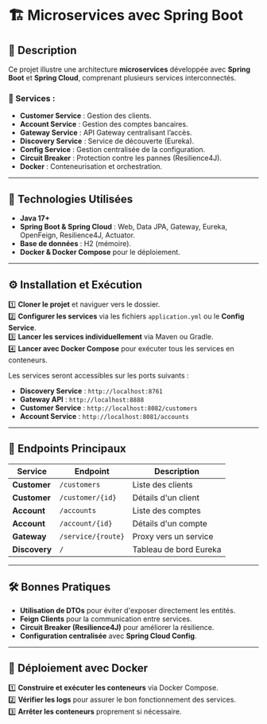 # 🏗️ Microservices avec Spring Boot

## 📖 Description
Ce projet illustre une architecture **microservices** développée avec **Spring Boot** et **Spring Cloud**, comprenant plusieurs services interconnectés.

### 🔹 Services :
- **Customer Service** : Gestion des clients.
- **Account Service** : Gestion des comptes bancaires.
- **Gateway Service** : API Gateway centralisant l’accès.
- **Discovery Service** : Service de découverte (Eureka).
- **Config Service** : Gestion centralisée de la configuration.
- **Circuit Breaker** : Protection contre les pannes (Resilience4J).
- **Docker** : Conteneurisation et orchestration.

---

## 🚀 Technologies Utilisées
- **Java 17+**
- **Spring Boot & Spring Cloud** : Web, Data JPA, Gateway, Eureka, OpenFeign, Resilience4J, Actuator.
- **Base de données** : H2 (mémoire).
- **Docker & Docker Compose** pour le déploiement.

---

## ⚙️ Installation et Exécution

1️⃣ **Cloner le projet** et naviguer vers le dossier.  
2️⃣ **Configurer les services** via les fichiers `application.yml` ou le **Config Service**.  
3️⃣ **Lancer les services individuellement** via Maven ou Gradle.  
4️⃣ **Lancer avec Docker Compose** pour exécuter tous les services en conteneurs.

Les services seront accessibles sur les ports suivants :
- **Discovery Service** : `http://localhost:8761`
- **Gateway API** : `http://localhost:8888`
- **Customer Service** : `http://localhost:8082/customers`
- **Account Service** : `http://localhost:8081/accounts`

---

## 📌 Endpoints Principaux

| Service         | Endpoint                 | Description               |
|---------------|-------------------------|---------------------------|
| **Customer**  | `/customers`             | Liste des clients         |
| **Customer**  | `/customer/{id}`         | Détails d'un client       |
| **Account**   | `/accounts`              | Liste des comptes         |
| **Account**   | `/account/{id}`          | Détails d'un compte       |
| **Gateway**   | `/service/{route}`       | Proxy vers un service     |
| **Discovery** | `/`                       | Tableau de bord Eureka    |

---

## 🛠️ Bonnes Pratiques

- **Utilisation de DTOs** pour éviter d'exposer directement les entités.
- **Feign Clients** pour la communication entre services.
- **Circuit Breaker (Resilience4J)** pour améliorer la résilience.
- **Configuration centralisée** avec **Spring Cloud Config**.

---

## 🐳 Déploiement avec Docker

1️⃣ **Construire et exécuter les conteneurs** via Docker Compose.  
2️⃣ **Vérifier les logs** pour assurer le bon fonctionnement des services.  
3️⃣ **Arrêter les conteneurs** proprement si nécessaire.

